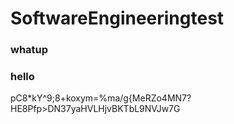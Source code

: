 # SoftwareEngineeringtest
### whatup
### hello
pC8*kY^9;8+koxym=%ma/g{MeRZo4MN7?HE8Pfp>DN37yaHVLHjvBKTbL9NVJw7G
